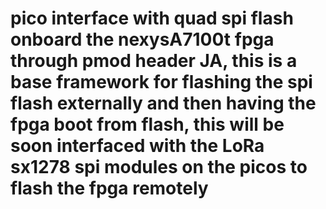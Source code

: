 # pico interface with quad spi flash onboard the nexysA7100t fpga through pmod header JA, this is a base framework for flashing the spi flash externally and then having the fpga boot from flash, this will be soon interfaced with the LoRa sx1278 spi modules on the picos to flash the fpga remotely
